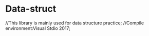 # Data-struct
//This library is mainly used for data structure practice;
//Compile environment:Visual Stdio 2017;
